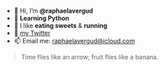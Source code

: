 - 👋  Hi, I’m **@raphaelavergud**
- 🌱  **Learning Python**
- 👀  I like **eating sweets** & **running**
- 🐥  [my Twitter](https://twitter.com/raphaelavergud/)
- 📫  Email me: raphaelavergud@icloud.com

> Time flies like an arrow; fruit flies like a banana.
